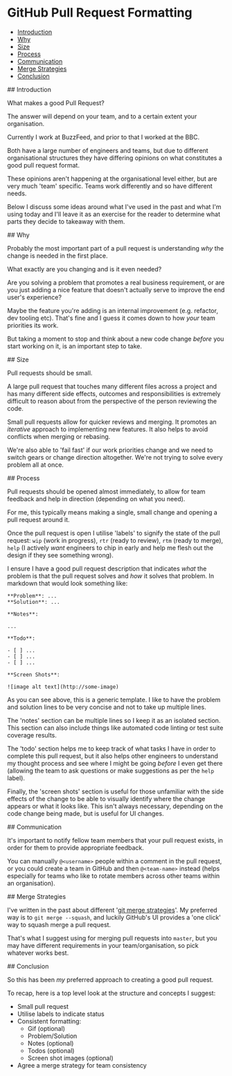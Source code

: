 # GitHub Pull Request Formatting

- [Introduction](#1)
- [Why](#2)
- [Size](#3)
- [Process](#4)
- [Communication](#5)
- [Merge Strategies](#6)
- [Conclusion](#7)

<div id="1"></div>
## Introduction

What makes a good Pull Request? 

The answer will depend on your team, and to a certain extent your organisation.

Currently I work at BuzzFeed, and prior to that I worked at the BBC.

Both have a large number of engineers and teams, but due to different organisational structures they have differing opinions on what constitutes a good pull request format.

These opinions aren't happening at the organisational level either, but are very much 'team' specific. Teams work differently and so have different needs.

Below I discuss some ideas around what I've used in the past and what I'm using today and I'll leave it as an exercise for the reader to determine what parts they decide to takeaway with them.

<div id="2"></div>
## Why

Probably the most important part of a pull request is understanding _why_ the change is needed in the first place.

What exactly are you changing and is it even needed?

Are you solving a problem that promotes a real business requirement, or are you just adding a nice feature that doesn't actually serve to improve the end user's experience?

Maybe the feature you're adding is an internal improvement (e.g. refactor, dev tooling etc). That's fine and I guess it comes down to how _your_ team priorities its work.

But taking a moment to stop and think about a new code change _before_ you start working on it, is an important step to take.

<div id="3"></div>
## Size

Pull requests should be small.

A large pull request that touches many different files across a project and has many different side effects, outcomes and responsibilities is extremely difficult to reason about from the perspective of the person reviewing the code.

Small pull requests allow for quicker reviews and merging. It promotes an _iterative_ approach to implementing new features. It also helps to avoid conflicts when merging or rebasing.

We're also able to 'fail fast' if our work priorities change and we need to switch gears or change direction altogether. We're not trying to solve every problem all at once.

<div id="4"></div>
## Process

Pull requests should be opened almost immediately, to allow for team feedback and help in direction (depending on what you need).

For me, this typically means making a single, small change and opening a pull request around it.

Once the pull request is open I utilise 'labels' to signify the state of the pull request: `wip` (work in progress), `rtr` (ready to review), `rtm` (ready to merge), `help` (I actively _want_ engineers to chip in early and help me flesh out the design if they see something wrong).

I ensure I have a good pull request description that indicates _what_ the problem is that the pull request solves and _how_ it solves that problem. In markdown that would look something like:

<!--language-markdown-->

    **Problem**: ...
    **Solution**: ...

    **Notes**: 
    
    ...

    **Todo**:

    - [ ] ...
    - [ ] ...
    - [ ] ...
    
    **Screen Shots**:

    ![image alt text](http://some-image)

As you can see above, this is a generic template. I like to have the problem and solution lines to be very concise and not to take up multiple lines.

The 'notes' section can be multiple lines so I keep it as an isolated section. This section can also include things like automated code linting or test suite coverage results.

The 'todo' section helps me to keep track of what tasks I have in order to complete this pull request, but it also helps other engineers to understand my thought process and see where I might be going _before_ I even get there (allowing the team to ask questions or make suggestions as per the `help` label).

Finally, the 'screen shots' section is useful for those unfamiliar with the side effects of the change to be able to visually identify where the change appears or what it looks like. This isn't always necessary, depending on the code change being made, but is useful for UI changes.

<div id="5"></div>
## Communication

It's important to notify fellow team members that your pull request exists, in order for them to provide appropriate feedback.

You can manually `@<username>` people within a comment in the pull request, or you could create a team in GitHub and then `@<team-name>` instead (helps especially for teams who like to rotate members across other teams within an organisation).

<div id="6"></div>
## Merge Strategies

I've written in the past about different '[git merge strategies](http://www.integralist.co.uk/posts/git-merge-strategies.html)'. My preferred way is to `git merge --squash`, and luckily GitHub's UI provides a 'one click' way to squash merge a pull request. 

That's what I suggest using for merging pull requests into `master`, but you may have different requirements in your team/organisation, so pick whatever works best.

<div id="7"></div>
## Conclusion

So this has been _my_ preferred approach to creating a good pull request.

To recap, here is a top level look at the structure and concepts I suggest:

- Small pull request
- Utilise labels to indicate status
- Consistent formatting:
  - Gif (optional)
  - Problem/Solution
  - Notes (optional)
  - Todos (optional)
  - Screen shot images (optional)
- Agree a merge strategy for team consistency
